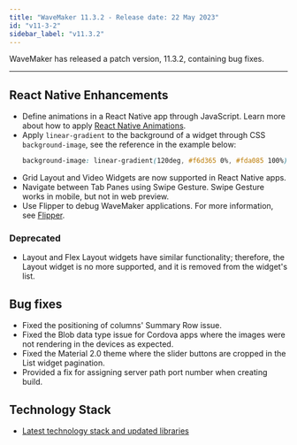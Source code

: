 ```yaml
---
title: "WaveMaker 11.3.2 - Release date: 22 May 2023"
id: "v11-3-2"
sidebar_label: "v11.3.2"
---
```


WaveMaker has released a patch version, 11.3.2, containing bug fixes. 

---

## React Native Enhancements

- Define animations in a React Native app through JavaScript. Learn more about how to apply [React Native Animations](/learn/react-native/animations).
- Apply `linear-gradient` to the background of a widget through CSS `background-image`, see the reference in the example below: 
    ```css
    background-image: linear-gradient(120deg, #f6d365 0%, #fda085 100%);
    ```
- Grid Layout and Video Widgets are now supported in React Native apps.
- Navigate between Tab Panes using Swipe Gesture. Swipe Gesture works in mobile, but not in web preview.
- Use Flipper to debug WaveMaker applications. For more information, see [Flipper](/learn/react-native/flipper).

### Deprecated

- Layout and Flex Layout widgets have similar functionality; therefore, the Layout widget is no more supported, and it is removed from the widget's list.

## Bug fixes

- Fixed the positioning of columns' Summary Row issue.
- Fixed the Blob data type issue for Cordova apps where the images were not rendering in the devices as expected.
- Fixed the Material 2.0 theme where the slider buttons are cropped in the List widget pagination.
- Provided a fix for assigning server path port number when creating build.

## Technology Stack

- [Latest technology stack and updated libraries ](/learn/wavemaker-release-notes#technology-stack) 